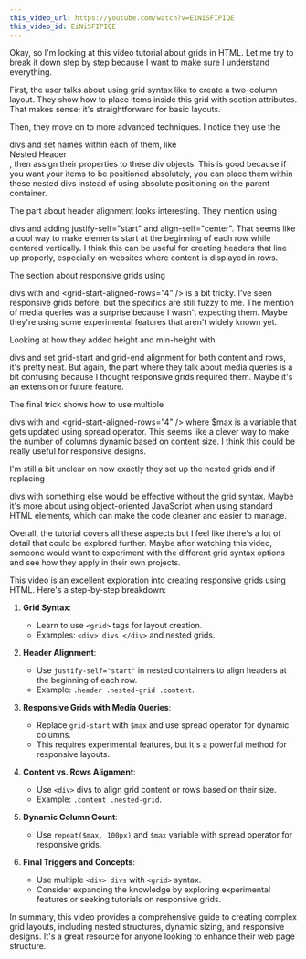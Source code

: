 ```yaml
---
this_video_url: https://youtube.com/watch?v=EiNiSFIPIQE
this_video_id: EiNiSFIPIQE
---
```

<think>
Okay, so I'm looking at this video tutorial about grids in HTML. Let me try to break it down step by step because I want to make sure I understand everything.

First, the user talks about using grid syntax like <grid grid-template-columns="repeat(2, 100px)" /> to create a two-column layout. They show how to place items inside this grid with section attributes. That makes sense; it's straightforward for basic layouts.

Then, they move on to more advanced techniques. I notice they use the <div> divs and set names within each of them, like <div>Nested Header</div>, then assign their properties to these div objects. This is good because if you want your items to be positioned absolutely, you can place them within these nested divs instead of using absolute positioning on the parent container.

The part about header alignment looks interesting. They mention using <div> divs and adding justify-self="start" and align-self="center". That seems like a cool way to make elements start at the beginning of each row while centered vertically. I think this can be useful for creating headers that line up properly, especially on websites where content is displayed in rows.

The section about responsive grids using <div> divs with <grid grid-template-columns="repeat(2, 100px)" /> and <grid-start-aligned-rows="4" /> is a bit tricky. I've seen responsive grids before, but the specifics are still fuzzy to me. The mention of media queries was a surprise because I wasn't expecting them. Maybe they're using some experimental features that aren't widely known yet.

Looking at how they added height and min-height with <div> divs and set grid-start and grid-end alignment for both content and rows, it's pretty neat. But again, the part where they talk about media queries is a bit confusing because I thought responsive grids required them. Maybe it's an extension or future feature.

The final trick shows how to use multiple <div> divs with <grid grid-template-columns="repeat($max, 100px)" /> and <grid-start-aligned-rows="4" /> where $max is a variable that gets updated using spread operator. This seems like a clever way to make the number of columns dynamic based on content size. I think this could be really useful for responsive designs.

I'm still a bit unclear on how exactly they set up the nested grids and if replacing <div> divs with something else would be effective without the grid syntax. Maybe it's more about using object-oriented JavaScript when using standard HTML elements, which can make the code cleaner and easier to manage.

Overall, the tutorial covers all these aspects but I feel like there's a lot of detail that could be explored further. Maybe after watching this video, someone would want to experiment with the different grid syntax options and see how they apply in their own projects.
</think>

This video is an excellent exploration into creating responsive grids using HTML. Here's a step-by-step breakdown:

1. **Grid Syntax**:
   - Learn to use `<grid>` tags for layout creation.
   - Examples: `<div> divs </div>` and nested grids.

2. **Header Alignment**:
   - Use `justify-self="start"` in nested containers to align headers at the beginning of each row.
   - Example: `.header .nested-grid .content`.

3. **Responsive Grids with Media Queries**:
   - Replace `grid-start` with `$max` and use spread operator for dynamic columns.
   - This requires experimental features, but it's a powerful method for responsive layouts.

4. **Content vs. Rows Alignment**:
   - Use `<div>` divs to align grid content or rows based on their size.
   - Example: `.content .nested-grid`.

5. **Dynamic Column Count**:
   - Use `repeat($max, 100px)` and `$max` variable with spread operator for responsive grids.

6. **Final Triggers and Concepts**:
   - Use multiple `<div> divs` with `<grid>` syntax.
   - Consider expanding the knowledge by exploring experimental features or seeking tutorials on responsive grids.

In summary, this video provides a comprehensive guide to creating complex grid layouts, including nested structures, dynamic sizing, and responsive designs. It's a great resource for anyone looking to enhance their web page structure.
